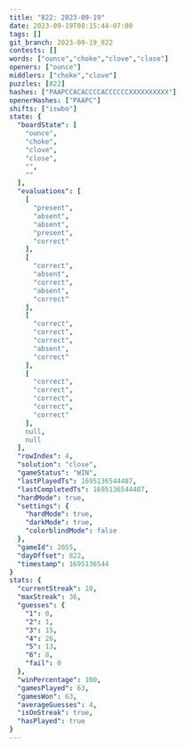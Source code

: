 ```yaml
---
title: "822: 2023-09-19"
date: 2023-09-19T08:15:44-07:00
tags: []
git_branch: 2023-09-19_822
contests: []
words: ["ounce","choke","clove","close"]
openers: ["ounce"]
middlers: ["choke","clove"]
puzzles: [822]
hashes: ["PAAPCCACACCCCACCCCCCXXXXXXXXXX"]
openerHashes: ["PAAPC"]
shifts: ["iswbo"]
state: {
  "boardState": [
    "ounce",
    "choke",
    "clove",
    "close",
    "",
    ""
  ],
  "evaluations": [
    [
      "present",
      "absent",
      "absent",
      "present",
      "correct"
    ],
    [
      "correct",
      "absent",
      "correct",
      "absent",
      "correct"
    ],
    [
      "correct",
      "correct",
      "correct",
      "absent",
      "correct"
    ],
    [
      "correct",
      "correct",
      "correct",
      "correct",
      "correct"
    ],
    null,
    null
  ],
  "rowIndex": 4,
  "solution": "close",
  "gameStatus": "WIN",
  "lastPlayedTs": 1695136544487,
  "lastCompletedTs": 1695136544487,
  "hardMode": true,
  "settings": {
    "hardMode": true,
    "darkMode": true,
    "colorblindMode": false
  },
  "gameId": 2055,
  "dayOffset": 822,
  "timestamp": 1695136544
}
stats: {
  "currentStreak": 10,
  "maxStreak": 36,
  "guesses": {
    "1": 0,
    "2": 1,
    "3": 15,
    "4": 26,
    "5": 13,
    "6": 8,
    "fail": 0
  },
  "winPercentage": 100,
  "gamesPlayed": 63,
  "gamesWon": 63,
  "averageGuesses": 4,
  "isOnStreak": true,
  "hasPlayed": true
}
---
```

<!-- more -->
